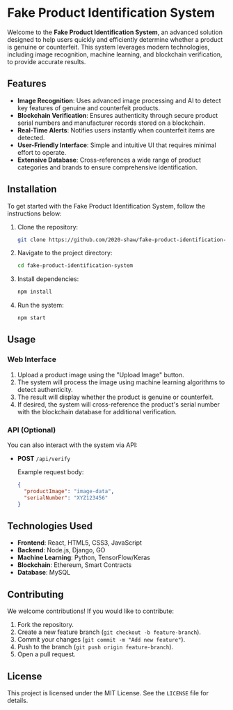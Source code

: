 # Fake Product Identification System

Welcome to the **Fake Product Identification System**, an advanced solution designed to help users quickly and efficiently determine whether a product is genuine or counterfeit. This system leverages modern technologies, including image recognition, machine learning, and blockchain verification, to provide accurate results.


## Features

- **Image Recognition**: Uses advanced image processing and AI to detect key features of genuine and counterfeit products.
- **Blockchain Verification**: Ensures authenticity through secure product serial numbers and manufacturer records stored on a blockchain.
- **Real-Time Alerts**: Notifies users instantly when counterfeit items are detected.
- **User-Friendly Interface**: Simple and intuitive UI that requires minimal effort to operate.
- **Extensive Database**: Cross-references a wide range of product categories and brands to ensure comprehensive identification.


## Installation

To get started with the Fake Product Identification System, follow the instructions below:

1. Clone the repository:

   ```bash
   git clone https://github.com/2020-shaw/fake-product-identification-system.git
   ```

2. Navigate to the project directory:

   ```bash
   cd fake-product-identification-system
   ```

3. Install dependencies:

   ```bash
   npm install
   ```

4. Run the system:

   ```bash
   npm start
   ```

## Usage

### Web Interface

1. Upload a product image using the "Upload Image" button.
2. The system will process the image using machine learning algorithms to detect authenticity.
3. The result will display whether the product is genuine or counterfeit.
4. If desired, the system will cross-reference the product's serial number with the blockchain database for additional verification.

### API (Optional)

You can also interact with the system via API:

- **POST** `/api/verify`
  
  Example request body:

  ```json
  {
    "productImage": "image-data",
    "serialNumber": "XYZ123456"
  }
  ```


## Technologies Used

- **Frontend**: React, HTML5, CSS3, JavaScript
- **Backend**: Node.js, Django, GO
- **Machine Learning**: Python, TensorFlow/Keras
- **Blockchain**: Ethereum, Smart Contracts
- **Database**: MySQL


## Contributing

We welcome contributions! If you would like to contribute:

1. Fork the repository.
2. Create a new feature branch (`git checkout -b feature-branch`).
3. Commit your changes (`git commit -m "Add new feature"`).
4. Push to the branch (`git push origin feature-branch`).
5. Open a pull request.


## License

This project is licensed under the MIT License. See the `LICENSE` file for details.


